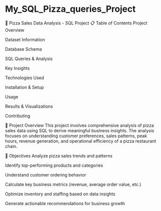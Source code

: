 # My_SQL_Pizza_queries_Project
🍕 Pizza Sales Data Analysis - SQL Project
📋 Table of Contents
Project Overview

Dataset Information

Database Schema

SQL Queries & Analysis

Key Insights

Technologies Used

Installation & Setup

Usage

Results & Visualizations

Contributing

🎯 Project Overview
This project involves comprehensive analysis of pizza sales data using SQL to derive meaningful business insights. The analysis focuses on understanding customer preferences, sales patterns, peak hours, revenue generation, and operational efficiency of a pizza restaurant chain.

🎯 Objectives
Analyze pizza sales trends and patterns

Identify top-performing products and categories

Understand customer ordering behavior

Calculate key business metrics (revenue, average order value, etc.)

Optimize inventory and staffing based on data insights

Generate actionable recommendations for business growth

